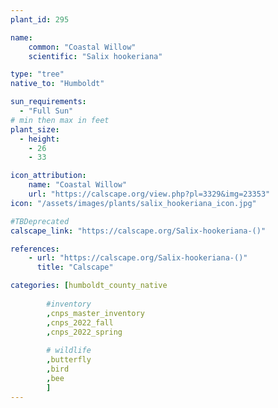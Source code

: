 ```yaml
---
plant_id: 295

name: 
    common: "Coastal Willow"
    scientific: "Salix hookeriana"

type: "tree"
native_to: "Humboldt"

sun_requirements:
  - "Full Sun"
# min then max in feet
plant_size:
  - height: 
    - 26
    - 33

icon_attribution: 
    name: "Coastal Willow"
    url: "https://calscape.org/view.php?pl=3329&img=23353"
icon: "/assets/images/plants/salix_hookeriana_icon.jpg"

#TBDeprecated
calscape_link: "https://calscape.org/Salix-hookeriana-()"

references:
    - url: "https://calscape.org/Salix-hookeriana-()"
      title: "Calscape"

categories: [humboldt_county_native
        
        #inventory 
        ,cnps_master_inventory
        ,cnps_2022_fall
        ,cnps_2022_spring
        
        # wildlife
        ,butterfly
        ,bird
        ,bee
        ]
---
```


